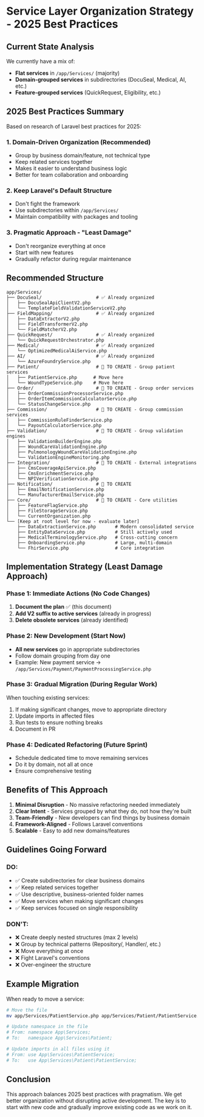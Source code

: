 # Service Layer Organization Strategy - 2025 Best Practices

## Current State Analysis

We currently have a mix of:
- **Flat services** in `/app/Services/` (majority)
- **Domain-grouped services** in subdirectories (DocuSeal, Medical, AI, etc.)
- **Feature-grouped services** (QuickRequest, Eligibility, etc.)

## 2025 Best Practices Summary

Based on research of Laravel best practices for 2025:

### 1. **Domain-Driven Organization (Recommended)**
- Group by business domain/feature, not technical type
- Keep related services together
- Makes it easier to understand business logic
- Better for team collaboration and onboarding

### 2. **Keep Laravel's Default Structure**
- Don't fight the framework
- Use subdirectories within `/app/Services/`
- Maintain compatibility with packages and tooling

### 3. **Pragmatic Approach - "Least Damage"**
- Don't reorganize everything at once
- Start with new features
- Gradually refactor during regular maintenance

## Recommended Structure

```
app/Services/
├── DocuSeal/                    # ✅ Already organized
│   ├── DocuSealApiClientV2.php
│   └── TemplateFieldValidationServiceV2.php
├── FieldMapping/                # ✅ Already organized
│   ├── DataExtractorV2.php
│   ├── FieldTransformerV2.php
│   └── FieldMatcherV2.php
├── QuickRequest/                # ✅ Already organized
│   └── QuickRequestOrchestrator.php
├── Medical/                     # ✅ Already organized
│   └── OptimizedMedicalAiService.php
├── AI/                          # ✅ Already organized
│   └── AzureFoundryService.php
├── Patient/                     # 🔄 TO CREATE - Group patient services
│   ├── PatientService.php      # Move here
│   └── WoundTypeService.php    # Move here
├── Order/                       # 🔄 TO CREATE - Group order services
│   ├── OrderCommissionProcessorService.php
│   ├── OrderItemCommissionCalculatorService.php
│   └── StatusChangeService.php
├── Commission/                  # 🔄 TO CREATE - Group commission services
│   ├── CommissionRuleFinderService.php
│   └── PayoutCalculatorService.php
├── Validation/                  # 🔄 TO CREATE - Group validation engines
│   ├── ValidationBuilderEngine.php
│   ├── WoundCareValidationEngine.php
│   ├── PulmonologyWoundCareValidationEngine.php
│   └── ValidationEngineMonitoring.php
├── Integration/                 # 🔄 TO CREATE - External integrations
│   ├── CmsCoverageApiService.php
│   ├── CmsEnrichmentService.php
│   └── NPIVerificationService.php
├── Notification/                # 🔄 TO CREATE
│   ├── EmailNotificationService.php
│   └── ManufacturerEmailService.php
├── Core/                        # 🔄 TO CREATE - Core utilities
│   ├── FeatureFlagService.php
│   ├── FileStorageService.php
│   └── CurrentOrganization.php
└── [Keep at root level for now - evaluate later]
    ├── DataExtractionService.php       # Modern consolidated service
    ├── EntityDataService.php           # Still actively used
    ├── MedicalTerminologyService.php   # Cross-cutting concern
    ├── OnboardingService.php           # Large, multi-domain
    └── FhirService.php                 # Core integration
```

## Implementation Strategy (Least Damage Approach)

### Phase 1: Immediate Actions (No Code Changes)
1. **Document the plan** ✅ (this document)
2. **Add V2 suffix to active services** (already in progress)
3. **Delete obsolete services** (already identified)

### Phase 2: New Development (Start Now)
- **All new services** go in appropriate subdirectories
- Follow domain grouping from day one
- Example: New payment service → `/app/Services/Payment/PaymentProcessingService.php`

### Phase 3: Gradual Migration (During Regular Work)
When touching existing services:
1. If making significant changes, move to appropriate directory
2. Update imports in affected files
3. Run tests to ensure nothing breaks
4. Document in PR

### Phase 4: Dedicated Refactoring (Future Sprint)
- Schedule dedicated time to move remaining services
- Do it by domain, not all at once
- Ensure comprehensive testing

## Benefits of This Approach

1. **Minimal Disruption** - No massive refactoring needed immediately
2. **Clear Intent** - Services grouped by what they do, not how they're built
3. **Team-Friendly** - New developers can find things by business domain
4. **Framework-Aligned** - Follows Laravel conventions
5. **Scalable** - Easy to add new domains/features

## Guidelines Going Forward

### DO:
- ✅ Create subdirectories for clear business domains
- ✅ Keep related services together
- ✅ Use descriptive, business-oriented folder names
- ✅ Move services when making significant changes
- ✅ Keep services focused on single responsibility

### DON'T:
- ❌ Create deeply nested structures (max 2 levels)
- ❌ Group by technical patterns (Repository/, Handler/, etc.)
- ❌ Move everything at once
- ❌ Fight Laravel's conventions
- ❌ Over-engineer the structure

## Example Migration

When ready to move a service:

```bash
# Move the file
mv app/Services/PatientService.php app/Services/Patient/PatientService.php

# Update namespace in the file
# From: namespace App\Services;
# To:   namespace App\Services\Patient;

# Update imports in all files using it
# From: use App\Services\PatientService;
# To:   use App\Services\Patient\PatientService;
```

## Conclusion

This approach balances 2025 best practices with pragmatism. We get better organization without disrupting active development. The key is to start with new code and gradually improve existing code as we work on it. 